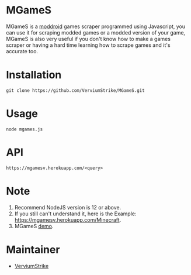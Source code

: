 
# MGameS
MGameS is a [moddroid](https://moddroid.com/) games scraper programmed using Javascript, you can use it for scraping modded games or a modded version of your game, MGameS is also very useful if you don't know how to make a games scraper or having a hard time learning how to scrape games and it's accurate too.

# Installation

    git clone https://github.com/VerviumStrike/MGameS.git

# Usage

    node mgames.js

# API

    https://mgamesv.herokuapp.com/<query>

# Note

 1. Recommend NodeJS version is 12 or above.
 2. If you still can't understand it, here is the Example: https://mgamesv.herokuapp.com/Minecraft.
 3. MGameS [demo](https://mgamesv.herokuapp.com/).

# Maintainer

 - [VerviumStrike](https://github.com/VerviumStrike)

